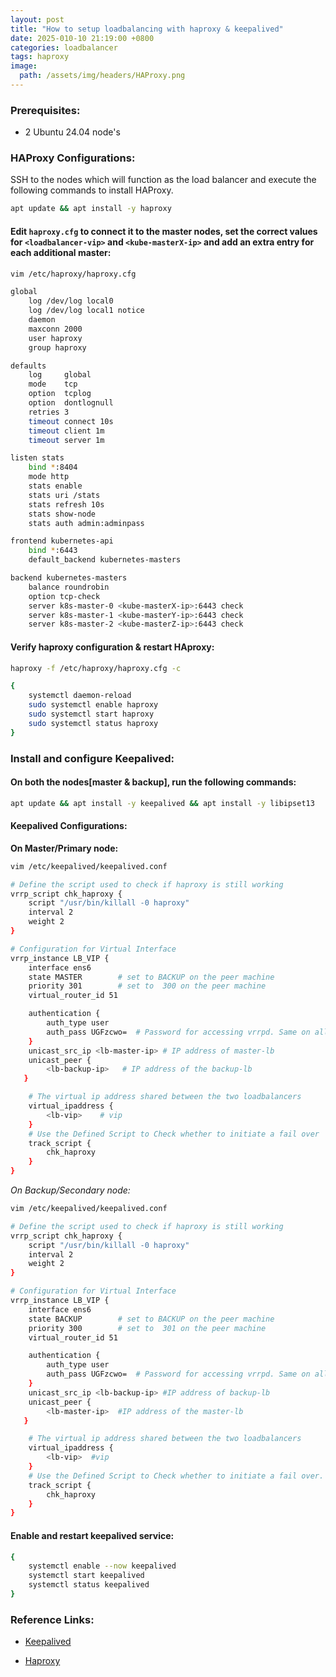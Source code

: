 ```yaml
---
layout: post
title: "How to setup loadbalancing with haproxy & keepalived"
date: 2025-010-10 21:19:00 +0800
categories: loadbalancer
tags: haproxy
image:
  path: /assets/img/headers/HAProxy.png
---
```


### Prerequisites:
- 2 Ubuntu 24.04 node's

### HAProxy Configurations:

SSH to the nodes which will function as the load balancer and execute the following commands to install HAProxy.
```sh
apt update && apt install -y haproxy
```

#### Edit `haproxy.cfg` to connect it to the master nodes, set the correct values for `<loadbalancer-vip>` and `<kube-masterX-ip>` and add an extra entry for each additional master:

```sh
vim /etc/haproxy/haproxy.cfg
```

```sh
global
    log /dev/log local0
    log /dev/log local1 notice
    daemon
    maxconn 2000
    user haproxy
    group haproxy

defaults
    log     global
    mode    tcp
    option  tcplog
    option  dontlognull
    retries 3
    timeout connect 10s
    timeout client 1m
    timeout server 1m

listen stats
    bind *:8404
    mode http
    stats enable
    stats uri /stats
    stats refresh 10s
    stats show-node
    stats auth admin:adminpass

frontend kubernetes-api
    bind *:6443
    default_backend kubernetes-masters

backend kubernetes-masters
    balance roundrobin
    option tcp-check
	server k8s-master-0 <kube-masterX-ip>:6443 check
	server k8s-master-1 <kube-masterY-ip>:6443 check
    server k8s-master-2 <kube-masterZ-ip>:6443 check
```
#### Verify haproxy configuration & restart HAproxy:

```sh
haproxy -f /etc/haproxy/haproxy.cfg -c
```

```sh
{
    systemctl daemon-reload
    sudo systemctl enable haproxy 
    sudo systemctl start haproxy
    sudo systemctl status haproxy
}
```
### Install and configure Keepalived:

#### On both the nodes[master & backup], run the following commands:

```sh
apt update && apt install -y keepalived && apt install -y libipset13
```
#### Keepalived Configurations:

**On Master/Primary node:**

```sh
vim /etc/keepalived/keepalived.conf
```

```sh
# Define the script used to check if haproxy is still working
vrrp_script chk_haproxy {
    script "/usr/bin/killall -0 haproxy"
    interval 2
    weight 2
}

# Configuration for Virtual Interface
vrrp_instance LB_VIP {
    interface ens6
    state MASTER        # set to BACKUP on the peer machine
    priority 301        # set to  300 on the peer machine
    virtual_router_id 51

    authentication {
        auth_type user
        auth_pass UGFzcwo=  # Password for accessing vrrpd. Same on all devices
    }
    unicast_src_ip <lb-master-ip> # IP address of master-lb
    unicast_peer {
        <lb-backup-ip>   # IP address of the backup-lb
   }

    # The virtual ip address shared between the two loadbalancers
    virtual_ipaddress {
        <lb-vip>    # vip 
    }
    # Use the Defined Script to Check whether to initiate a fail over
    track_script {
        chk_haproxy
    }
}
```
*On Backup/Secondary node:*

```sh
vim /etc/keepalived/keepalived.conf
```

```sh
# Define the script used to check if haproxy is still working
vrrp_script chk_haproxy {
    script "/usr/bin/killall -0 haproxy"
    interval 2
    weight 2
}

# Configuration for Virtual Interface
vrrp_instance LB_VIP {
    interface ens6
    state BACKUP        # set to BACKUP on the peer machine
    priority 300        # set to  301 on the peer machine
    virtual_router_id 51

    authentication {
        auth_type user
        auth_pass UGFzcwo=  # Password for accessing vrrpd. Same on all devices
    }
    unicast_src_ip <lb-backup-ip> #IP address of backup-lb
    unicast_peer {
        <lb-master-ip>  #IP address of the master-lb
   }

    # The virtual ip address shared between the two loadbalancers
    virtual_ipaddress {
        <lb-vip>  #vip
    }
    # Use the Defined Script to Check whether to initiate a fail over.
    track_script {
        chk_haproxy
    }
}
```

#### Enable and restart keepalived service:
```sh
{
    systemctl enable --now keepalived
    systemctl start keepalived
    systemctl status keepalived
}
```

### Reference Links:

- [Keepalived](https://keepalived.readthedocs.io/en/latest/introduction.html)

- [Haproxy](https://www.haproxy.org/?ref=linuxhandbook.com)